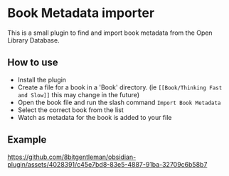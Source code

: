 # Book Metadata importer

This is a small plugin to find and import book metadata from the Open Library Database. 

## How to use

- Install the plugin
- Create a file for a book in a 'Book' directory. (ie `[[Book/Thinking Fast and Slow]]` this may change in the future)
- Open the book file and run the slash command `Import Book Metadata`
- Select the correct book from the list 
- Watch as metadata for the book is added to your file

## Example


https://github.com/8bitgentleman/obsidian-plugin/assets/4028391/c45e7bd8-83e5-4887-91ba-32709c6b58b7

